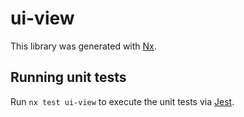 # ui-view

This library was generated with [Nx](https://nx.dev).

## Running unit tests

Run `nx test ui-view` to execute the unit tests via [Jest](https://jestjs.io).
